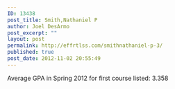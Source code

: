 ```yaml
---
ID: 13438
post_title: Smith,Nathaniel P
author: Joel DesArmo
post_excerpt: ""
layout: post
permalink: http://effrtlss.com/smithnathaniel-p-3/
published: true
post_date: 2012-11-02 20:55:49
---
```

<p>Average GPA in Spring 2012 for first course listed: 3.358</p>